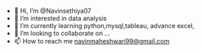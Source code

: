 - 👋 Hi, I’m @Navinsethiya07
- 👀 I’m interested in data analysis
- 🌱 I’m currently learning python,mysql,tableau, advance excel,
- 💞️ I’m looking to collaborate on ...
- 📫 How to reach me navinmaheshwari99@gmail.com

<!---
Navinsethiya07/Navinsethiya07 is a ✨ special ✨ repository because its `README.md` (this file) appears on your GitHub profile.
You can click the Preview link to take a look at your changes.
--->
